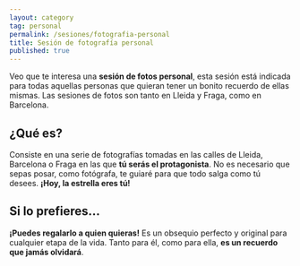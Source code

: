 ```yaml
---
layout: category
tag: personal
permalink: /sesiones/fotografia-personal
title: Sesión de fotografía personal
published: true
---
```

Veo que te interesa una **sesión de fotos personal**, esta sesión está indicada para todas aquellas personas que quieran tener un bonito recuerdo de ellas mismas. Las sesiones de fotos son tanto en Lleida y Fraga, como en Barcelona.

## ¿Qué es?

Consiste en una serie de fotografías tomadas en las calles de Lleida, Barcelona o Fraga en las que **tú serás el protagonista**. No es necesario que sepas posar, como fotógrafa, te guiaré para que todo salga como tú desees. **¡Hoy, la estrella eres tú!**

## Si lo prefieres…

**¡Puedes regalarlo a quien quieras!** Es un obsequio perfecto y original para cualquier etapa de la vida. Tanto para él, como para ella, **es un recuerdo que jamás olvidará**.
